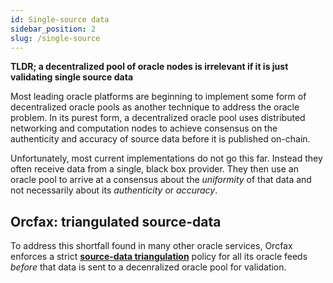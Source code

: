```yaml
---
id: Single-source data
sidebar_position: 2
slug: /single-source
---
```


**TLDR; a decentralized pool of oracle nodes is irrelevant if it is just
validating single source data**

Most leading oracle platforms are beginning to implement some form of
decentralized oracle pools as another technique to address the oracle problem.
In its purest form, a decentralized oracle pool uses distributed networking and
computation nodes to achieve consensus on the authenticity and accuracy of
source data before it is published on-chain.

Unfortunately, most current implementations do not go this far. Instead they
often receive data from a single, black box provider. They then use an oracle
pool to arrive at a consensus about the *uniformity* of that data and not
necessarily about its *authenticity* or *accuracy*.

## Orcfax: triangulated source-data
To address this shortfall found in many other oracle services, Orcfax enforces
a strict **[source-data triangulation](design#1-triangulate-source-data)**
policy for all its oracle feeds *before* that data is sent to a decenralized
oracle pool for validation.
